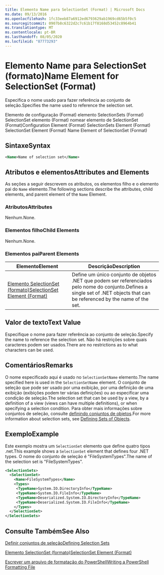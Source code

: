 ```yaml
---
title: Elemento Name para SelectionSet (Format) | Microsoft Docs
ms.date: 09/13/2016
ms.openlocfilehash: 1fc33eeb87a6912ed6793629ab1969cd65b5f0c5
ms.sourcegitcommit: 0907b8c6322d2c7c61b17f8168d53452c8964b41
ms.translationtype: MT
ms.contentlocale: pt-BR
ms.lasthandoff: 08/05/2020
ms.locfileid: "87773293"
---
```

# <a name="name-element-for-selectionset-format"></a><span data-ttu-id="d702f-102">Elemento Name para SelectionSet (formato)</span><span class="sxs-lookup"><span data-stu-id="d702f-102">Name Element for SelectionSet (Format)</span></span>

<span data-ttu-id="d702f-103">Especifica o nome usado para fazer referência ao conjunto de seleção.</span><span class="sxs-lookup"><span data-stu-id="d702f-103">Specifies the name used to reference the selection set.</span></span>

<span data-ttu-id="d702f-104">Elemento de configuração (Format) elemento SelectionSets (Format) SelectionSet elemento (Format) nomear elemento de SelectionSet (Format)</span><span class="sxs-lookup"><span data-stu-id="d702f-104">Configuration Element (Format) SelectionSets Element (Format) SelectionSet Element (Format) Name Element of SelectionSet (Format)</span></span>

## <a name="syntax"></a><span data-ttu-id="d702f-105">Sintaxe</span><span class="sxs-lookup"><span data-stu-id="d702f-105">Syntax</span></span>

```xml
<Name>Name of selection set</Name>
```

## <a name="attributes-and-elements"></a><span data-ttu-id="d702f-106">Atributos e elementos</span><span class="sxs-lookup"><span data-stu-id="d702f-106">Attributes and Elements</span></span>

<span data-ttu-id="d702f-107">As seções a seguir descrevem os atributos, os elementos filho e o elemento pai do `Name` elemento.</span><span class="sxs-lookup"><span data-stu-id="d702f-107">The following sections describe the attributes, child elements, and parent element of the `Name` Element.</span></span>

### <a name="attributes"></a><span data-ttu-id="d702f-108">Atributos</span><span class="sxs-lookup"><span data-stu-id="d702f-108">Attributes</span></span>

<span data-ttu-id="d702f-109">Nenhum.</span><span class="sxs-lookup"><span data-stu-id="d702f-109">None.</span></span>

### <a name="child-elements"></a><span data-ttu-id="d702f-110">Elementos filho</span><span class="sxs-lookup"><span data-stu-id="d702f-110">Child Elements</span></span>

<span data-ttu-id="d702f-111">Nenhum.</span><span class="sxs-lookup"><span data-stu-id="d702f-111">None.</span></span>

### <a name="parent-elements"></a><span data-ttu-id="d702f-112">Elementos pai</span><span class="sxs-lookup"><span data-stu-id="d702f-112">Parent Elements</span></span>

|<span data-ttu-id="d702f-113">Elemento</span><span class="sxs-lookup"><span data-stu-id="d702f-113">Element</span></span>|<span data-ttu-id="d702f-114">Descrição</span><span class="sxs-lookup"><span data-stu-id="d702f-114">Description</span></span>|
|-------------|-----------------|
|[<span data-ttu-id="d702f-115">Elemento SelectionSet (formato)</span><span class="sxs-lookup"><span data-stu-id="d702f-115">SelectionSet Element (Format)</span></span>](./selectionset-element-format.md)|<span data-ttu-id="d702f-116">Define um único conjunto de objetos .NET que podem ser referenciados pelo nome do conjunto.</span><span class="sxs-lookup"><span data-stu-id="d702f-116">Defines a single set of .NET objects that can be referenced by the name of the set.</span></span>|

## <a name="text-value"></a><span data-ttu-id="d702f-117">Valor de texto</span><span class="sxs-lookup"><span data-stu-id="d702f-117">Text Value</span></span>

<span data-ttu-id="d702f-118">Especifique o nome para fazer referência ao conjunto de seleção.</span><span class="sxs-lookup"><span data-stu-id="d702f-118">Specify the name to reference the selection set.</span></span> <span data-ttu-id="d702f-119">Não há restrições sobre quais caracteres podem ser usados.</span><span class="sxs-lookup"><span data-stu-id="d702f-119">There are no restrictions as to what characters can be used.</span></span>

## <a name="remarks"></a><span data-ttu-id="d702f-120">Comentários</span><span class="sxs-lookup"><span data-stu-id="d702f-120">Remarks</span></span>

<span data-ttu-id="d702f-121">O nome especificado aqui é usado no `SelectionSetName` elemento.</span><span class="sxs-lookup"><span data-stu-id="d702f-121">The name specified here is used in the `SelectionSetName` element.</span></span> <span data-ttu-id="d702f-122">O conjunto de seleção que pode ser usado por uma exibição, por uma definição de uma exibição (exibições podem ter várias definições) ou ao especificar uma condição de seleção.</span><span class="sxs-lookup"><span data-stu-id="d702f-122">The selection set that can be used by a view, by a definition of a view (views can have multiple definitions), or when specifying a selection condition.</span></span> <span data-ttu-id="d702f-123">Para obter mais informações sobre conjuntos de seleção, consulte [definindo conjuntos de objetos](./defining-selection-sets.md).</span><span class="sxs-lookup"><span data-stu-id="d702f-123">For more information about selection sets, see [Defining Sets of Objects](./defining-selection-sets.md).</span></span>

## <a name="example"></a><span data-ttu-id="d702f-124">Exemplo</span><span class="sxs-lookup"><span data-stu-id="d702f-124">Example</span></span>

<span data-ttu-id="d702f-125">Este exemplo mostra um `SelectionSet` elemento que define quatro tipos .net.</span><span class="sxs-lookup"><span data-stu-id="d702f-125">This example shows a `SelectionSet` element that defines four .NET types.</span></span> <span data-ttu-id="d702f-126">O nome do conjunto de seleção é "FileSystemTypes".</span><span class="sxs-lookup"><span data-stu-id="d702f-126">The name of the selection set is "FileSystemTypes".</span></span>

```xml
<SelectionSets>
  <SelectionSet>
    <Name>FileSystemTypes</Name>
    <Types>
     <TypeName>System.IO.DirectoryInfo</TypeName>
     <TypeName>System.IO.FileInfo</TypeName>
     <TypeName>Deserialized.System.IO.DirectoryInfo</TypeName>
     <TypeName>Deserialized.System.IO.FileInfo</TypeName>
    </Types>
  </SelectionSet>
</SelectionSets>
```

## <a name="see-also"></a><span data-ttu-id="d702f-127">Consulte Também</span><span class="sxs-lookup"><span data-stu-id="d702f-127">See Also</span></span>

[<span data-ttu-id="d702f-128">Definir conjuntos de seleção</span><span class="sxs-lookup"><span data-stu-id="d702f-128">Defining Selection Sets</span></span>](./defining-selection-sets.md)

[<span data-ttu-id="d702f-129">Elemento SelectionSet (formato)</span><span class="sxs-lookup"><span data-stu-id="d702f-129">SelectionSet Element (Format)</span></span>](./selectionset-element-format.md)

[<span data-ttu-id="d702f-130">Escrever um arquivo de formatação do PowerShell</span><span class="sxs-lookup"><span data-stu-id="d702f-130">Writing a PowerShell Formatting File</span></span>](./writing-a-powershell-formatting-file.md)

